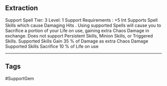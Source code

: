 ## Extraction
Support
Spell
Tier: 3
Level: 1
Support Requirements : +5 Int
Supports Spell Skills which cause Damaging Hits . Using supported Spells will cause you to Sacrifice a portion of your Life on use, gaining extra Chaos Damage in exchange. Does not support Persistent Skills, Minion Skills, or Triggered Skills.
Supported Skills Gain 35 % of Damage as extra Chaos Damage
Supported Skills Sacrifice 10 % of Life on use

---
## Tags
#SupportGem
